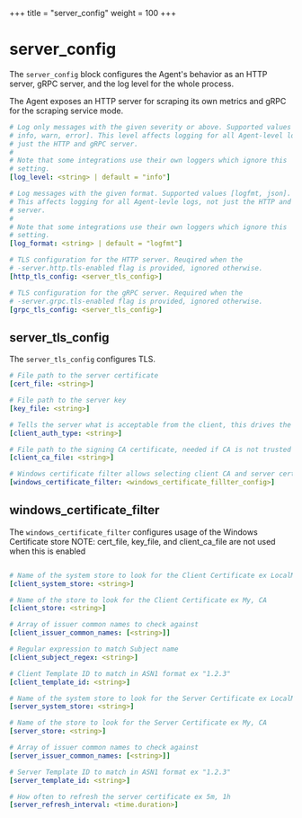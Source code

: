 +++
title = "server_config"
weight = 100
+++

# server_config

The `server_config` block configures the Agent's behavior as an HTTP server,
gRPC server, and the log level for the whole process.

The Agent exposes an HTTP server for scraping its own metrics and gRPC for the
scraping service mode.

```yaml
# Log only messages with the given severity or above. Supported values [debug,
# info, warn, error]. This level affects logging for all Agent-level logs, not
# just the HTTP and gRPC server.
#
# Note that some integrations use their own loggers which ignore this
# setting.
[log_level: <string> | default = "info"]

# Log messages with the given format. Supported values [logfmt, json].
# This affects logging for all Agent-levle logs, not just the HTTP and gRPC
# server.
#
# Note that some integrations use their own loggers which ignore this
# setting.
[log_format: <string> | default = "logfmt"]

# TLS configuration for the HTTP server. Reuqired when the
# -server.http.tls-enabled flag is provided, ignored otherwise.
[http_tls_config: <server_tls_config>]

# TLS configuration for the gRPC server. Required when the
# -server.grpc.tls-enabled flag is provided, ignored otherwise.
[grpc_tls_config: <server_tls_config>]
```

## server_tls_config

The `server_tls_config` configures TLS.

```yaml
# File path to the server certificate
[cert_file: <string>]

# File path to the server key
[key_file: <string>]

# Tells the server what is acceptable from the client, this drives the options in client_tls_config
[client_auth_type: <string>]

# File path to the signing CA certificate, needed if CA is not trusted
[client_ca_file: <string>]

# Windows certificate filter allows selecting client CA and server certificate from the Windows Certificate store
[windows_certificate_filter: <windows_certificate_fillter_config>]
```

## windows_certificate_filter

The `windows_certificate_filter` configures usage of the Windows Certificate store
NOTE: cert_file, key_file, and client_ca_file are not used when this is enabled

```yaml

# Name of the system store to look for the Client Certificate ex LocalMachine, CurrentUser 
[client_system_store: <string>]

# Name of the store to look for the Client Certificate ex My, CA
[client_store: <string>]

# Array of issuer common names to check against
[client_issuer_common_names: [<string>]]

# Regular expression to match Subject name
[client_subject_regex: <string>]

# Client Template ID to match in ASN1 format ex "1.2.3"
[client_template_id: <string>]

# Name of the system store to look for the Server Certificate ex LocalMachine, CurrentUser 
[server_system_store: <string>]

# Name of the store to look for the Server Certificate ex My, CA
[server_store: <string>]

# Array of issuer common names to check against
[server_issuer_common_names: [<string>]]

# Server Template ID to match in ASN1 format ex "1.2.3"
[server_template_id: <string>]

# How often to refresh the server certificate ex 5m, 1h 
[server_refresh_interval: <time.duration>]

```
